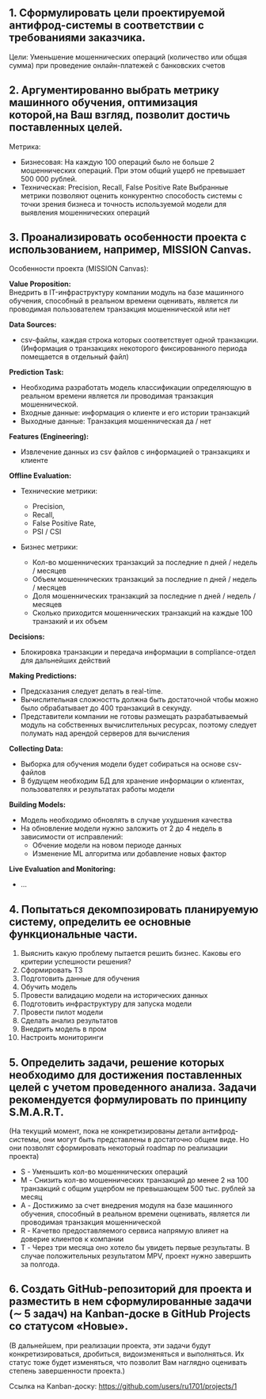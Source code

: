
<!---
https://habr.com/ru/articles/919774/
https://ml-ops.org/content/phase-zero

Вам предлагается на основе представленной информации:
1. Сформулировать цели проектируемой антифрод-системы в соответствии с требованиями заказчика.

2. Аргументированно выбрать метрику машинного обучения, оптимизация которой,на Ваш взгляд, позволит достичь поставленных целей.

3. Проанализировать особенности проекта с использованием, например, MISSION Canvas. Это позволит выделить специфику проекта и формализовать требования к нему, подобрать инструментарий и критерии оценки.

4. Попытаться декомпозировать планируемую систему, определить ее основные
функциональные части.

5. Определить задачи, решение которых необходимо для достижения поставленных
целей с учетом проведенного анализа. Задачи рекомендуется формулировать по принципу
S.M.A.R.T. На текущий момент, пока не конкретизированы детали антифрод-системы, они
могут быть представлены в достаточно общем виде. Но они позволят сформировать
некоторый roadmap по реализации проекта.

6. Создать GitHub-репозиторий для проекта и разместить в нем сформулированные
задачи (∼ 5 задач) на Kanban-доске в GitHub Projects со статусом «Новые». В дальнейшем,
при реализации проекта, эти задачи будут конкретизироваться, дробиться, видоизменяться
и выполняться. Их статус тоже будет изменяться, что позволит Вам наглядно оценивать
степень завершенности проекта.

Задача: Внедрить в IT-инфраструктуру компании модуль на базе машинного обучения,
способный в реальном времени оценивать, является ли проводимая транзакция
мошеннической
--->


## 1. Сформулировать цели проектируемой антифрод-системы в соответствии с требованиями заказчика.
Цели: Уменьшение мошеннических операций (количество или общая сумма) при проведение онлайн-платежей с банковских счетов  

## 2. Аргументированно выбрать метрику машинного обучения, оптимизация которой,на Ваш взгляд, позволит достичь поставленных целей.
Метрика:
* Бизнесовая: На каждую 100 операций было не больше 2 мошеннических операций. При этом общий ущерб не превышает 500 000 рублей.
* Техническая: Precision, Recall, False Positive Rate
Выбранные метрики позволяют оценить конкурентно способость системы с точки зрения бизнеса и точность используемой модели для выявления мошеннических операций

## 3. Проанализировать особенности проекта с использованием, например, MISSION Canvas.
Особенности проекта (MISSION  Canvas):

**Value Proposition:**<br>
Внедрить в IT-инфраструктуру компании модуль на базе машинного обучения,
способный в реальном времени оценивать, является ли проводимая пользователем транзакция
мошеннической или нет

**Data Sources:**
* csv-файлы, каждая строка которых соответствует одной транзакции. (Информация о транзакциях некоторого фиксированного периода помещается в отдельный файл)

**Prediction Task:**
* Необходима разработать модель классификации определяющую в реальном времени является ли проводимая транзакция мошеннической.
* Входные данные: информация о клиенте и его истории транзакций
* Выходные данные: Транзакция мошенническая да / нет

**Features (Engineering):**
* Извлечение данных из csv файлов с информацией о транзакциях и клиенте

**Offline Evaluation:**
* Технические метрики:
  * Precision,
  * Recall,
  * False Positive Rate,
  * PSI / CSI
    
* Бизнес метрики:
  * Кол-во мошеннических транзакций за последние n дней / недель / месяцев
  * Объем мошеннических транзакций за последние n дней / недель / месяцев
  * Доля мошеннических транзакций за последние n дней / недель / месяцев
  * Сколько приходится мошеннических транзакций на каждые 100 транзакий и их объем
 
**Decisions:**
* Блокировка транзакции и передача информации в compliance-отдел для дальнейших действий

**Making Predictions:**
* Предсказания следует делать в real-time. 
* Вычислительная сложностть должна быть достаточной чтобы можно было обрабатывает до 400 транзакций в секунду.
* Представители компании не готовы размещать разрабатываемый модуль на
собственных вычислительных ресурсах, поэтому следует полумать над арендой серверов для вычисления

**Collecting Data:**
* Выборка для обучения модели будет собираться на основе csv-файлов
* В будущем необходим БД для хранение информации о клиентах, пользователях и результатах работы модели

**Building Models:**
* Модель необходимо обновлять в случае ухудшения качества
* На обновление модели нужно заложить от 2 до 4 недель в зависимости от исправлений:
  * Обчение модели на новом периоде данных
  * Изменение ML алгоритма или добавление новых фактор

**Live Evaluation and Monitoring:**
* ...

## 4. Попытаться декомпозировать планируемую систему, определить ее основные функциональные части.

1. Выяснить какую проблему пытается решить бизнес. Каковы его критерии успешности решения?
2. Сформировать ТЗ
3. Подготовить данные для обучения
4. Обучить модель
5. Провести валидацию модели на исторических данных
6. Подготовить инфраструктуру для запуска модели
7. Провести пилот модели
8. Сделать анализ результатов
9. Внедрить модель в пром
10. Настроить мониторинги

## 5. Определить задачи, решение которых необходимо для достижения поставленных целей с учетом проведенного анализа. Задачи рекомендуется формулировать по принципу S.M.A.R.T. 
(На текущий момент, пока не конкретизированы детали антифрод-системы, они могут быть представлены в достаточно общем виде. Но они позволят сформировать некоторый roadmap по реализации проекта)

* S - Уменьшить кол-во мошеннических операций<br>
* M - Снизить кол-во мошеннических транзакций до менее 2 на 100 транзакций с общим ущербом не превышающем 500 тыс. рублей за месяц<br>
* A - Достижимо за счет внедрения модуля на базе машинного обучения, способный в реальном времени оценивать, является ли проводимая транзакция мошеннической<br>
* R - Качетво предоставляемого сервиса напрямую влияет на доверие клиентов к компании<br>
* T - Через три месяца оно хотело бы увидеть первые результаты. В случае положительных результатом MPV, проект нужно завершить за полгода.<br>

## 6. Создать GitHub-репозиторий для проекта и разместить в нем сформулированные задачи (∼ 5 задач) на Kanban-доске в GitHub Projects со статусом «Новые». 
(В дальнейшем, при реализации проекта, эти задачи будут конкретизироваться, дробиться, видоизменяться и выполняться. Их статус тоже будет изменяться, что позволит Вам наглядно оценивать степень завершенности проекта.)

Ссылка на Kanban-доску: https://github.com/users/ru1701/projects/1

